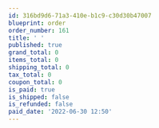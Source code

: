 ```yaml
---
id: 316bd9d6-71a3-410e-b1c9-c30d30b47007
blueprint: order
order_number: 161
title: ' '
published: true
grand_total: 0
items_total: 0
shipping_total: 0
tax_total: 0
coupon_total: 0
is_paid: true
is_shipped: false
is_refunded: false
paid_date: '2022-06-30 12:50'
---
```

